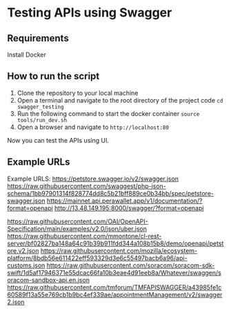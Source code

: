 # Testing APIs using Swagger


## Requirements

Install Docker

## How to run the script

1. Clone the repository to your local machine
2. Open a terminal and navigate to the root directory of the project code `cd swagger_testing`
3. Run the following command to start the docker container
```source tools/run_dev.sh```
4. Open a browser and navigate to `http://localhost:80`

Now you can test the APIs using UI.


## Example URLs

Example URLS:
https://petstore.swagger.io/v2/swagger.json
https://raw.githubusercontent.com/swaggest/php-json-schema/1bb97901314f828774dd8c5b21bff889ce0b34bb/spec/petstore-swagger.json
https://mainnet.api.perawallet.app/v1/documentation/?format=openapi
http://13.48.149.195:8000/swagger/?format=openapi


https://raw.githubusercontent.com/OAI/OpenAPI-Specification/main/examples/v2.0/json/uber.json
https://raw.githubusercontent.com/mmontone/cl-rest-server/bf02827ba148a64c91b39b911fdd344a108b15b8/demo/openapi/petstore.v2.json
https://raw.githubusercontent.com/mozilla/ecosystem-platform/8bdb56e611422eff593329d3e6c55497bacb6a96/api-customs.json
https://raw.githubusercontent.com/soracom/soracom-sdk-swift/1d5af17946371e55dcac66fa10b3eae4d91eeb8a/Whatever/swaggen/soracom-sandbox-api.en.json
https://raw.githubusercontent.com/tmforum/TMFAPISWAGGER/a43985fe1c60589f13a55e769cb1b9bc4ef339ae/appointmentManagement/v2/swagger2.json

